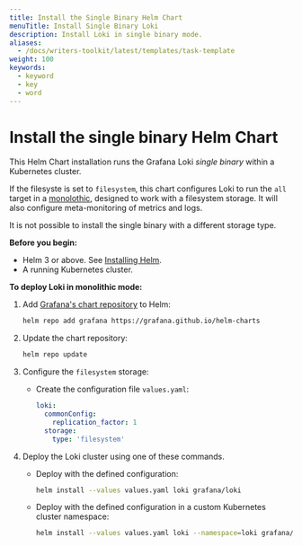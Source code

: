 ```yaml
---
title: Install the Single Binary Helm Chart
menuTitle: Install Single Binary Loki
description: Install Loki in single binary mode.
aliases:
  - /docs/writers-toolkit/latest/templates/task-template
weight: 100
keywords:
  - keyword
  - key
  - word
---
```


# Install the single binary Helm Chart

This Helm Chart installation runs the Grafana Loki *single binary* within a Kubernetes cluster.

If the filesyste is set to `filesystem`, this chart configures Loki to run the `all` target in a [monolothic](../../fundamentals/architecture/deployment-modes/#monolithic-mode), designed to work with a filesystem storage. It will also configure meta-monitoring of metrics and logs.

It is not possible to install the single binary with a different storage type.

**Before you begin:**

- Helm 3 or above. See [Installing Helm](https://helm.sh/docs/intro/install/).
- A running Kubernetes cluster.

**To deploy Loki in monolithic mode:**

1. Add [Grafana's chart repository](https://github.com/grafana/helm-charts) to Helm:

    ```bash
    helm repo add grafana https://grafana.github.io/helm-charts
    ```

1. Update the chart repository:

    ```bash
    helm repo update
    ```

1. Configure the `filesystem` storage:

    - Create the configuration file `values.yaml`:

      ```yaml
      loki:
        commonConfig:
          replication_factor: 1
        storage:
          type: 'filesystem'
      ```

1. Deploy the Loki cluster using one of these commands.

    - Deploy with the defined configuration:

        ```bash
        helm install --values values.yaml loki grafana/loki
        ```

    - Deploy with the defined configuration in a custom Kubernetes cluster namespace:

        ```bash
        helm install --values values.yaml loki --namespace=loki grafana/loki-simple-scalable
        ```
